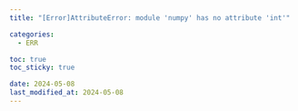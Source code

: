 ```yaml
---
title: "[Error]AttributeError: module 'numpy' has no attribute 'int'"

categories:
  - ERR

toc: true
toc_sticky: true

date: 2024-05-08
last_modified_at: 2024-05-08 
---
```

